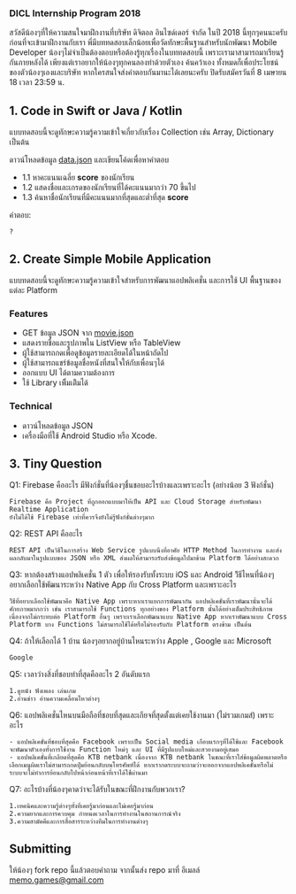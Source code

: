 ### DICL Internship Program 2018

สวัสดีน้องๆที่ให้ความสนใจมาฝึกงานที่บริษัท ดิจิตอล อินไซด์เดอร์ จำกัด ในปี 2018 นี้ทุกๆคนนะครับ ก่อนที่จะเข้ามาฝึกงานกับเรา พี่มีบททดสอบเล็กน้อยเพื่อวัดทักษะพื้นฐานสำหรับนักพัฒนา Mobile Developer น้องๆไม่จำเป็นต้องตอบหรือต้องรู้ทุกเรื่องในบททดสอบนี้ เพราะเรามาสามารถมาเรียนรู้กันภายหลังได้ เพียงแต่เราอยากให้น้องๆทุกคนลองทำด้วยตัวเอง ค้นคว้าเอง ทั้งหมดก็เพื่อประโยชน์ของตัวน้องๆเองและบริษัท หากใครสนใจส่งคำตอบกันมานะได้เลยนะครับ ปิดรับสมัครวันที่ 8 เมษายน 18 เวลา 23:59 น.

## 1. Code in Swift or Java / Kotlin
แบบทดสอบนี้จะดูทักษะความรู้ความเข้าใจเกี่ยวกับเรื่อง Collection เช่น Array, Dictionary เป็นต้น

ดาวน์โหลดข้อมูล [data.json](https://github.com/memogames/dicl-intern-18/blob/master/data.json) และเขียนโค้ดเพื่อหาคำตอบ
- 1.1 หาคะแนนเฉลี่ย **score** ของนักเรียน
- 1.2 แสดงชื่อและเกรดของนักเรียนที่ได้คะแนนมากว่า 70 ขึ้นไป
- 1.3 ค้นหาชื่อนักเรียนที่มีคะแนนมากที่สุดและต่ำที่สุด **score**

คำตอบ:
```
?
```

## 2. Create Simple Mobile Application

แบบทดสอบนี้จะดูทักษะความรู้ความเข้าใจสำหรับการพัฒนาแอปพลิเคชั่น และการใช้ UI พื้นฐานของแต่ละ Platform

### Features
- GET ข้อมูล JSON จาก [movie.json](https://github.com/memogames/dicl-intern-18/blob/master/movie.json)
- แสดงรายชื่อและรูปภาพใน ListView หรือ TableView
- ผู้ใช้สามารถกดเพื่อดูข้อมูลรายละเอียดได้ในหน้าถัดไป
- ผู้ใช้สามารถแชร์ข้อมูลชื่อหนังที่สนใจให้กับเพื่อนๆได้
- ออกแบบ UI ได้ตามความต้องการ
- ใช้ Library เพิิ่มเติิมได้

### Technical
- ดาวน์โหลดข้อมูล JSON
- เครื่องมือที่ใช้ Android Studio หรือ Xcode.

## 3. Tiny Question

Q1: Firebase คืออะไร มีฟังก์ชั่นที่น้องๆชื่นชอบอะไรบ้างและเพราะอะไร (อย่างน้อย 3 ฟังก์ชั่น)

```
Firebase คือ Project ที่ถูกออกแบบมาให้เป็น API และ Cloud Storage สำหรับพัฒนา Realtime Application 
ยังไม่ได้ใช้ Firebase เท่าที่ควรจึงยังไม่รู้ฟังก์ชั่นต่างๆมาก
```

Q2: REST API คืออะไร

```
REST API เป็นวิธีในการสร้าง Web Service รูปแบบนึงที่อาศัย HTTP Method ในการทำงาน และส่งผลกลับมาในรูปแบบของ JSON หรือ XML ส่งผลให้สามารถรับส่งข้อมูลไปมาข้าม Platform ได้อย่างสะดวก
```

Q3: หากต้องสร้างแอปพลิเคชั่น 1 ตัว เพื่อให้รองรับทั้งระบบ iOS และ Android วิิธีไหนที่น้องๆอยากเลือกใช้พัฒนาระหว่าง Native App กับ Cross Platform และเพราะอะไร 

```
วิิธีที่อยากเลือกใช้พัฒนาคือ Native App เพราะหากเราแยกการพัฒนากัน แอปพลิเคชั่นที่เราพัฒนานั้นจะได้ศักยภาพมากกว่า เช่น เราสามารถใช้ Functions ทุกอย่างของ Platform นั้นได้อย่างเต็มประสิทธิภาพเนื่องจากไม่กระทบต่อ Platform อื่นๆ เพราะเราเลือกพัฒนาแบบ Native App หากเราพัฒนาแบบ Cross Platform บาง Functions ไม่สามารถใช้ได้หรือไม่รองรับกับ Platform ตรงข้าม เป็นต้น 
```

Q4: ถ้าให้เลือกได้ 1 บ้าน น้องๆอยากอยู่บ้านไหนระหว่าง Apple , Google และ Microsoft

```
Google
```

Q5: เวลาว่างสิ่งที่ชอบทำที่สุดคืออะไร 2 อันดับแรก

```
1.ดูหนัง ฟังเพลง เล่นเกม
2.อ่านข่าว อ่านความเคลื่อนไหวต่างๆ
```

Q6: แอปพลิเคชั่นไหนบนมือถือที่ชอบที่สุดและเกียจที่สุดตั้งแต่เคยใช้งานมา (ไม่รวมเกมส์) เพราะอะไร

```
- แอปพลิเคชั่นที่ชอบที่สุดคือ Facebook เพราะเป็น Social media เกือบแรกๆที่ได้ใช้และ Facebook จะพัฒนาตัวเองทั้งการใช้งาน Function ใหม่ๆ และ UI ที่มีรูปแบบใหม่และสวยงามอยู่เสมอ
- แอปพลิเคชั่นที่เกลียดที่สุดคือ KTB netbank เนื่องจาก KTB netbank ในขณะที่เราใส่ข้อมูลผิดพลาดหรือเลือกเมนูผิดเราไม่สามารถกดปุ่มย้อนกลับบนโทรศัพท์ได้ หากเรากดระบบจะถามว่าจะออกจากแอปพลิเคชั่นหรือไม่ ระบบจะไม่ทำการย้อนกลับไปหน้าก่อนหน้าที่เราได้ใช้่ผ่านมา
```

Q7: อะไรบ้างที่น้องๆคาดว่าจะได้รับในขณะที่ฝึกงานกับพวกเรา?

```
1.เทคนิคและความรู้ต่างๆทั้งที่เคยรู้มาก่อนและไม่เคยรู้มาก่อน 
2.ความยากและการควบคุม กำหนดเวลาในการทำงานในสถานการณ์จริง 
3.ความสามัคคีและการสื่อสารระหว่างทีมในการทำงานต่างๆ
```

## Submitting

ให้น้องๆ fork repo นี้แล้วตอบคำถาม จากนั้นส่ง repo มาที่ อีเมลล์ memo.games@gmail.com
